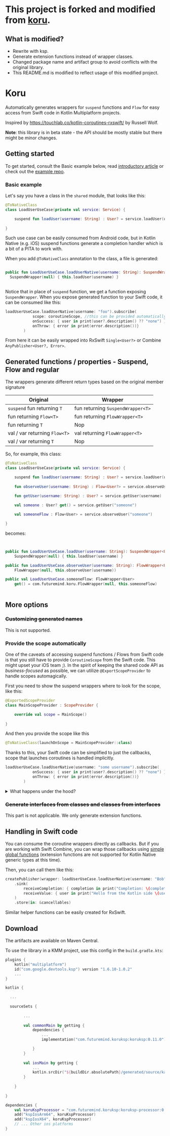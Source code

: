 [comment]: <> ([![Maven Central]&#40;https://maven-badges.herokuapp.com/maven-central/com.futuremind/koru/badge.svg&#41;]&#40;https://maven-badges.herokuapp.com/maven-central/com.futuremind/koru&#41;)

# This project is forked and modified from [koru](https://github.com/FutureMind/koru).

## What is modified?

- Rewrite with ksp.
- Generate extension functions instead of wrapper classes.
- Changed package name and artifact group to avoid conflicts with the original library.
- This README.md is modified to reflect usage of this modified project.

# Koru

Automatically generates wrappers for `suspend` functions and `Flow` for easy access from Swift code in Kotlin Multiplatform projects.

Inspired by https://touchlab.co/kotlin-coroutines-rxswift/ by Russell Wolf.

**Note**: this library is in beta state - the API should be mostly stable but there might be minor changes.

## Getting started

To get started, consult the Basic example below, read [introductory article](https://medium.com/futuremind/handling-kotlin-multiplatform-coroutines-in-swift-koru-4a80b93f232b) or check out the [example repo](https://github.com/FutureMind/koru-example).

### Basic example

Let's say you have a class in the `shared` module, that looks like this:

```kotlin
@ToNativeClass
class LoadUserUseCase(private val service: Service) {

    suspend fun loadUser(username: String) : User? = service.loadUser(username)
    
}
```

Such use case can be easily consumed from Android code, but in Kotlin Native (e.g. iOS) suspend functions generate a completion handler which is a bit of a PITA to work with.

When you add `@ToNativeClass` annotation to the class, a file is generated:

```kotlin

public fun LoadUserUseCase.loadUserNative(username: String): SuspendWrapper<User?> = 
  SuspendWrapper(null) { this.loadUser(username) }
  

```

Notice that in place of `suspend` function, we get a function exposing `SuspendWrapper`. When you expose generated function to your Swift code, it can be consumed like this:

```swift
loadUserUseCase.loadUserNative(username: "foo").subscribe(
            scope: coroutineScope, //this can be provided automatically, more on that below
            onSuccess: { user in print(user?.description() ?? "none") },
            onThrow: { error in print(error.description())}
        )
```

From here it can be easily wrapped into RxSwift `Single<User?>` or Combine `AnyPublisher<User?, Error>`.

## Generated functions / properties - Suspend, Flow and regular

The wrappers generate different return types based on the original member signature

| Original | Wrapper |
|-|-|
| `suspend` fun returning `T` | fun returning `SuspendWrapper<T>` |
| fun returning `Flow<T>` | fun returning `FlowWrapper<T>` |
| fun returning `T` | Nop |
| val / var returning `Flow<T>` | val returning `FlowWrapper<T>` |
| val / var returning `T` | Nop |

So, for example, this class:

```kotlin
@ToNativeClass
class LoadUserUseCase(private val service: Service) {

    suspend fun loadUser(username: String) : User? = service.loadUser(username)
    
    fun observeUser(username: String) : Flow<User?> = service.observeUser(username)
    
    fun getUser(username: String) : User? = service.getUser(username)

    val someone : User? get() = service.getUser("someone")

    val someoneFlow : Flow<User> = service.observeUser("someone")

}
```

becomes:

```kotlin


public fun LoadUserUseCase.loadUser(username: String): SuspendWrapper<User?> =
    SuspendWrapper(null) { this.loadUser(username) }

public fun LoadUserUseCase.observeUser(username: String): FlowWrapper<User?> =
    FlowWrapper(null, this.observeUser(username))

public val LoadUserUseCase.someoneFlow: FlowWrapper<User>
    get() = com.futuremind.koru.FlowWrapper(null, this.someoneFlow)
    

```

## More options

### ~~Customizing generated names~~

This is not supported.

### Provide the scope automatically

One of the caveats of accessing suspend functions / Flows from Swift code is that you still have to provide `CoroutineScope` from the Swift code. This might upset your iOS team ;). In the spirit of keeping the shared code API as *business-focused* as possible, we can utilize `@ExportScopeProvider` to handle scopes automagically.

First you need to show the suspend wrappers where to look for the scope, like this:

```kotlin
@ExportedScopeProvider
class MainScopeProvider : ScopeProvider {

    override val scope = MainScope()
    
}
```

And then you provide the scope like this

```kotlin
@ToNativeClass(launchOnScope = MainScopeProvider::class)
```

Thanks to this, your Swift code can be simplified to just the callbacks, scope that launches coroutines is handled implicitly.

```swift
loadUserUseCase.loadUserNative(username: "some username").subscribe(
            onSuccess: { user in print(user?.description() ?? "none") },
            onThrow: { error in print(error.description())}
        )
```

<details>
  <summary>What happens under the hood?</summary>
    
  Under the hood, a top level property `val exportedScopeProvider_mainScopeProvider = MainScopeProvider()` is created. Then, it is injected into the generated file and then into `SuspendWrapper`s and `FlowWrapper`s as the default scope that `launch`es the coroutines. Remember, that you can always override with your custom scope if you need to.
  
  ```kotlin

  private val scopeProvider: ScopeProvider?

  fun LoadUserUseCaseIos.flow(foo: String) = FlowWrapper(scopeProvider, wrapped.flow(foo))
  fun LoadUserUseCaseIos.suspending(foo: String) = SuspendWrapper(scopeProvider) { wrapped.suspending(foo) }

  ```

</details>

### ~~Generate interfaces from classes and classes from interfaces~~

This part is not applicable. We only generate extension functions.

## Handling in Swift code

You can consume the coroutine wrappers directly as callbacks. But if you are working with Swift Combine, you can wrap those callbacks using [simple global functions](https://github.com/FutureMind/koru-example/blob/master/iosApp/iosApp/Utils/Coroutine2Combine.swift) (extension functions are not supported for Kotlin Native generic types at this time).

Then, you can call them like this:

```swift
createPublisher(wrapper: loadUserUseCase.loadUserNative(username: "Bob"))
    .sink(
        receiveCompletion: { completion in print("Completion: \(completion)") },
        receiveValue: { user in print("Hello from the Kotlin side \(user?.name)") }
    )
    .store(in: &cancellables)
```

Similar helper functions can be easily created for RxSwift.

## Download

The artifacts are available on Maven Central. 

To use the library in a KMM project, use this config in the `build.gradle.kts`:

```kotlin
plugins {
    kotlin("multiplatform")
    id("com.google.devtools.ksp") version "1.6.10-1.0.2"
    ...
}

kotlin {

  ...
  
  sourceSets {
        
        ...
  
        val commonMain by getting {
            dependencies {
                ...
                implementation("com.futuremind.koruksp:koruksp:0.11.0")

            }
        }
        
        val iosMain by getting {
            ...
            kotlin.srcDir("${buildDir.absolutePath}/generated/source/kaptKotlin/")
        }
        
    }
    
}

dependencies {
    val koruKspProcessor = "com.futuremind.koruksp:koruksp-processor:0.11.0"
    add("kspIosArm64", koruKspProcessor)
    add("kspIosX64", koruKspProcessor)
    // ... Other ios platforms
}
```

